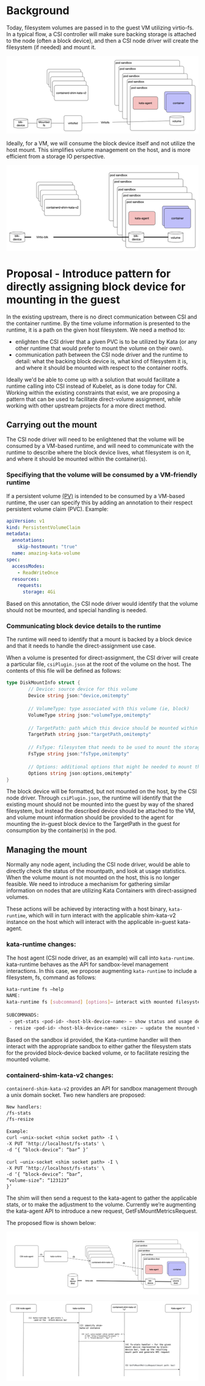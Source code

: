 # Background 

Today, filesystem volumes are passed in to the guest VM utilizing virtio-fs. In a typical flow, a CSI controller
will make sure backing storage is attached to the node (often a block device), and then a CSI node driver will
create the filesystem (if needed) and mount it.

![Volume handling without direct-assignment](arch-images/DA-not-enabled.png)

Ideally, for a VM, we will consume the block device itself and not utilize the host mount. This simplifies volume management
on the host, and is more efficient from a storage IO perspective. 

![Volume handling with direct-assignment](arch-images/DA-UC.png)

# Proposal - Introduce pattern for directly assigning block device for mounting in the guest

In the existing upstream, there is no direct communication between CSI and the container runtime. By the
time volume information is presented to the runtime, it is a path on the given host filesystem. We need a method to:
 - enlighten the CSI driver that a given PVC is to be utilized by Kata (or any other runtime that would prefer to mount the volume on their own).
 - communication path between the CSI node driver and the runtime to detail: what the backing block device is,
   what kind of filesystem it is, and where it should be mounted with respect to the container rootfs.

Ideally we'd be able to come up with a solution that would facilitate a runtime calling into CSI instead of Kubelet, as is done today for CNI. Working within the existing constraints that exist, we are proposing a pattern that can be used to facilitate direct-volume assignment, while working with other upstream projects for a more direct method. 

## Carrying out the mount

The CSI node driver will need to be enlightened that the volume will be consumed by a VM-based runtime, and will need 
to communicate with the runtime to describe where the block device lives, what filesystem is on it, and where it
should be mounted within the container(s).

### Specifiying that the volume will be consumed by a VM-friendly runtime

If a persistent volume [(PV)](https://kubernetes.io/docs/concepts/storage/persistent-volumes/) is intended to be consumed by a VM-based runtime, the user can specify this by adding an annotation to their respect persistent volume claim (PVC). Example:

```yaml
apiVersion: v1
kind: PersistentVolumeClaim
metadata:
  annotations:
    skip-hostmount: "true"
  name: amazing-kata-volume
spec:
  accessModes:
    - ReadWriteOnce
  resources:
    requests:
      storage: 4Gi
```

Based on this annotation, the CSI node driver would identify that the volume should not be mounted, and special handling is needed.

### Communicating block device details to the runtime

The runtime will need to identify that a mount is backed by a block device and that it needs to handle the direct-assignment use case.

When a volume is presented for direct-assignment, the CSI driver will create a particular file, `csiPlugin.json`
at the root of the volume on the host. The contents of this file will be defined as follows:

```go
type DiskMountInfo struct {
        // Device: source device for this volume
        Device string json:"device,omitempty"

        // VolumeType: type associated with this volume (ie, block)
        VolumeType string json:"volumeType,omitempty"

        // TargetPath: path which this device should be mounted within the guest
        TargetPath string json:"targetPath,omitempty"

        // FsType: filesystem that needs to be used to mount the storage inside the VM
        FsType string json:"fsType,omitempty"

        // Options: additional options that might be needed to mount the storage filesystem
        Options string json:options,omitempty"
}
```

The block device will be formatted, but not mounted on the host, by the CSI node driver. Through `csiPlugin.json`,
the runtime will identify that the existing mount should not be mounted into the guest by way of the shared filesystem,
but instead the described device should be attached to the VM, and volume mount information should be provided to the
agent for mounting the in-guest block device to the TargetPath in the guest for consumption by the container(s) in
the pod.

## Managing the mount

Normally any node agent, including the CSI node driver, would be able to directly check the status of the mountpath, 
and look at usage statistics. When the volume mount is not mounted on the host, this is no longer feasible. We need
to introduce a mechanism for gathering similar information on nodes that are utilizing Kata Containers with
direct-assigned volumes.

These actions will be achieved by interacting with a host binary, `kata-runtime`, which will in turn interact with
the applicable shim-kata-v2 instance on the host which will interact with the applicable in-guest kata-agent.

### kata-runtime changes:

The host agent (CSI node driver, as an example) will call into `kata-runtime`. kata-runtime behaves as the API for sandbox-level management interactions. In this case, we propose augmenting `kata-runtime` to include a filesystem, fs, command as follows:

```bash
kata-runtime fs —help
NAME:
kata-runtime fs [subcommand] [options]— interact with mounted filesystem volume

SUBCOMMANDS:
 - get-stats <pod-id> <host-blk-device-name> — show status and usage details for mounted filesystem in pod <pod-id> backed by the given block device, <host-blk-device-name>.
 - resize <pod-id> <host-blk-device-name> <size> — update the mounted volume to <size> for the mounted filesystem in pod <pod-id> backed by the given block device, <host-blk-device-name>.
 ```

Based on the sandbox id provided, the Kata-runtime handler will then interact with the appropriate sandbox to
either gather the filesystem stats for the provided block-device backed volume, or to facilitate resizing the
mounted volume.

### containerd-shim-kata-v2 changes:

`containerd-shim-kata-v2` provides an API for sandbox management through a unix domain socket. Two new handlers are proposed: 

 ```
 New handlers:
 /fs-stats
 /fs-resize

Example:
curl —unix-socket <shim socket path> -I \
 -X PUT ‘http://localhost/fs-stats' \
 -d ‘{ “block-device”: “bar” }’ 

curl —unix-socket <shim socket path> -I \
 -X PUT ‘http://localhost/fs-stats' \
 -d ‘{ “block-device”: “bar”,
 “volume-size”: “123123” 
 }’ 
 ```

The shim will then send a request to the kata-agent to gather the applicable stats, or to make the adjustment to
the volume. Currently we’re augmenting the kata-agent API to introduce a new request, GetFsMountMetricsRequest.

The proposed flow is shown below:

![Filesystem stats gathering - high level architecture flow](arch-images/DA-arch-flow.png)

![Filesystem stats gathering - high level flow](arch-images/DA-stats-flow.png)
